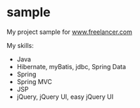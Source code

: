 sample
======
My project sample for www.freelancer.com

My skills:

* Java
* Hibernate, myBatis, jdbc, Spring Data
* Spring
* Spring MVC
* JSP
* jQuery, jQuery UI, easy jQuery UI